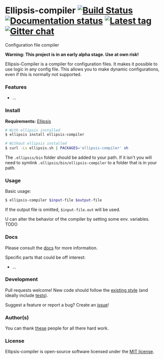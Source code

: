 # Ellipsis-compiler [![Build Status][travis-image]][travis-url] [![Documentation status][docs-image]][docs-url] [![Latest tag][tag-image]][tag-url] [![Gitter chat][gitter-image]][gitter-url]

Configuration file compiler

**Warning: This project is in an early alpha stage. Use at own risk!**

Ellipsis-Compiler is a compiler for configuration files. It makes it possible
to use logic in any config file. This allows you to make dynamic
configurations, even if this is normally not supported.

### Features
- ...

### Install

**Requirements:** [Ellipsis][ellipsis]

```bash
# With ellipsis installed
$ ellipsis install ellipsis-compiler

# Without ellipsis installed
$ curl -Ls ellipsis.sh | PACKAGES='ellipsis-compiler' sh
```

The `.ellipsis/bin` folder should be added to your path. If it isn't you will
need to symlink `.ellipsis/bin/ellipsis-compiler` to a folder that is in your path.

### Usage

Basic usage:

```bash
$ ellipsis-compiler $input-file $output-file
```
If the output file is omitted, `$input-file.out` will be used.

U can alter the behavior of the compiler by setting some env. variables.
TODO

### Docs
Please consult the [docs][docs-url] for more information.

Specific parts that could be off interest:
- ...

### Development
Pull requests welcome! New code should follow the [existing style][style-guide]
(and ideally include [tests][bats]).

Suggest a feature or report a bug? Create an [issue][issues]!

### Author(s)
You can thank [these][contributors] people for all there hard work.

### License
Ellipsis-compiler is open-source software licensed under the [MIT license][mit-license].

[travis-image]: https://img.shields.io/travis/ellipsis/ellipsis-compiler.svg
[travis-url]:   https://travis-ci.org/ellipsis/ellipsis-compiler
[docs-image]:   https://readthedocs.org/projects/ellipsis-compiler/badge/?version=master
[docs-url]:     http://ellipsis-compiler.readthedocs.org/en/master
[tag-image]:    https://img.shields.io/github/tag/ellipsis/ellipsis-compiler.svg
[tag-url]:      https://github.com/ellipsis/ellipsis-compiler/tags
[gitter-image]: https://badges.gitter.im/ellipsis/ellipsis.svg
[gitter-url]:   https://gitter.im/ellipsis/ellipsis

[ellipsis]:     https://github.com/ellipsis/ellipsis

[style-guide]:  https://google-styleguide.googlecode.com/svn/trunk/shell.xml
[bats]:         https://github.com/sstephenson/bats
[issues]:       http://github.com/ellipsis/ellipsis-compiler/issues

[contributors]: https://github.com/ellipsis/ellipsis-compiler/graphs/contributors
[mit-license]:  http://opensource.org/licenses/MIT

